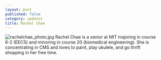```yaml
---
layout: post
published: false
category: updates
title: Rachel Chae
---
```

![rachelchae_photo.jpg]({{site.baseurl}}/assets/rachelchae_photo.jpg)
Rachel Chae is a senior at MIT majoring in course 6-2 (EECS) and minoring in course 20 (biomedical engineering). She is concentrating in CMS and loves to paint, play ukulele, and go thrift shopping in her free time.
